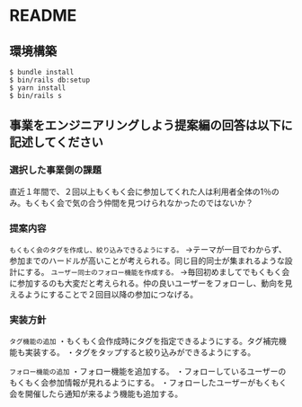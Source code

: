 # README

## 環境構築
```
$ bundle install
$ bin/rails db:setup
$ yarn install
$ bin/rails s
```

## 事業をエンジニアリングしよう提案編の回答は以下に記述してください

### 選択した事業側の課題
直近１年間で、２回以上もくもく会に参加してくれた人は利用者全体の1％のみ。もくもく会で気の合う仲間を見つけられなかったのではないか？

### 提案内容
`もくもく会のタグを作成し、絞り込みできるようにする。`
→テーマが一目でわからず、参加までのハードルが高いことが考えられる。同じ目的同士が集まれるような設計にする。
`ユーザー同士のフォロー機能を作成する。`
→毎回初めましてでもくもく会に参加するのも大変だと考えられる。仲の良いユーザーをフォローし、動向を見えるようにすることで２回目以降の参加につなげる。

### 実装方針
`タグ機能の追加`
・もくもく会作成時にタグを指定できるようにする。タグ補完機能も実装する。
・タグをタップすると絞り込みができるようにする。

`フォロー機能の追加`
・フォロー機能を追加する。
・フォローしているユーザーのもくもく会参加情報が見れるようにする。
・フォローしたユーザーがもくもく会を開催したら通知が来るよう機能も追加する。
